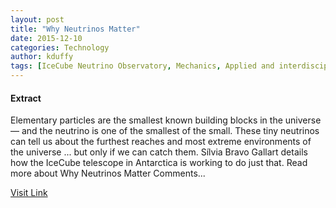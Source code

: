 ```yaml
---
layout: post
title: "Why Neutrinos Matter"
date: 2015-12-10
categories: Technology
author: kduffy
tags: [IceCube Neutrino Observatory, Mechanics, Applied and interdisciplinary physics, Fermions, Astronomy, Nuclear physics, Elementary particles, Subatomic particles, Physical bodies, Cosmology, Physical universe, Theoretical physics, Physical cosmology, Particle physics, Physics, Physical sciences]
---
```





#### Extract
>
Elementary particles are the smallest known building blocks in the universe — and the neutrino is one of the smallest of the small. These tiny neutrinos can tell us about the furthest reaches and most extreme environments of the universe ... but only if we can catch them. Sílvia Bravo Gallart details how the IceCube telescope in Antarctica is working to do just that.
Read more about Why Neutrinos Matter Comments...



[Visit Link](http://www.pddnet.com/videos/2015/05/why-neutrinos-matter)


